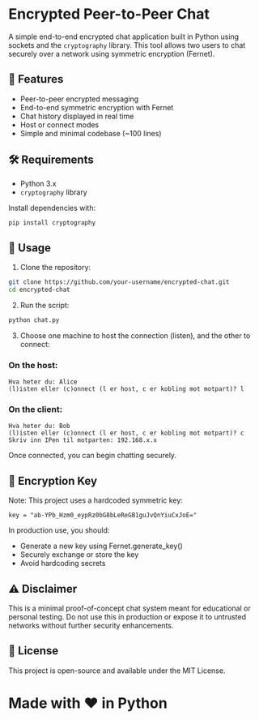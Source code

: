 # Encrypted Peer-to-Peer Chat

A simple end-to-end encrypted chat application built in Python using sockets and the `cryptography` library. This tool allows two users to chat securely over a network using symmetric encryption (Fernet).

## 🔐 Features

- Peer-to-peer encrypted messaging
- End-to-end symmetric encryption with Fernet
- Chat history displayed in real time
- Host or connect modes
- Simple and minimal codebase (~100 lines)

## 🛠️ Requirements

- Python 3.x
- `cryptography` library

Install dependencies with:

```bash
pip install cryptography
```

## 🚀 Usage
1. Clone the repository:
```bash
git clone https://github.com/your-username/encrypted-chat.git
cd encrypted-chat
```
2. Run the script:
```bash
python chat.py
```
3. Choose one machine to host the connection (listen), and the other to connect:
### On the host:
```
Hva heter du: Alice
(l)isten eller (c)onnect (l er host, c er kobling mot motpart)? l
```

### On the client:
```
Hva heter du: Bob
(l)isten eller (c)onnect (l er host, c er kobling mot motpart)? c
Skriv inn IPen til motparten: 192.168.x.x
```

Once connected, you can begin chatting securely.

## 🔑 Encryption Key
Note: This project uses a hardcoded symmetric key:
```
key = "ab-YPb_Hzm0_eypRz0bG8bLeReGB1guJvQnYiuCxJoE="
```

In production use, you should:
- Generate a new key using Fernet.generate_key()
- Securely exchange or store the key
- Avoid hardcoding secrets

## ⚠️ Disclaimer
This is a minimal proof-of-concept chat system meant for educational or personal testing. Do not use this in production or expose it to untrusted networks without further security enhancements.

## 📄 License
This project is open-source and available under the MIT License.


# Made with ❤️ in Python
